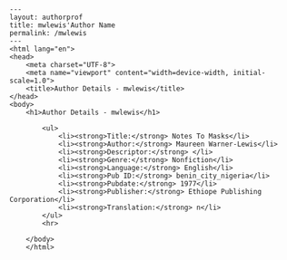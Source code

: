 
    ---
    layout: authorprof
    title: mwlewis'Author Name 
    permalink: /mwlewis
    ---
    <html lang="en">
    <head>
        <meta charset="UTF-8">
        <meta name="viewport" content="width=device-width, initial-scale=1.0">
        <title>Author Details - mwlewis</title>
    </head>
    <body>
        <h1>Author Details - mwlewis</h1>
        
            <ul>
                <li><strong>Title:</strong> Notes To Masks</li>
                <li><strong>Author:</strong> Maureen Warner-Lewis</li>
                <li><strong>Descriptor:</strong> </li>
                <li><strong>Genre:</strong> Nonfiction</li>
                <li><strong>Language:</strong> English</li>
                <li><strong>Pub ID:</strong> benin_city_nigeria</li>
                <li><strong>Pubdate:</strong> 1977</li>
                <li><strong>Publisher:</strong> Ethiope Publishing Corporation</li>
                <li><strong>Translation:</strong> n</li>
            </ul>
            <hr>
            
        </body>
        </html>
        